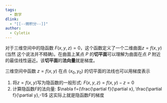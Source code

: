 ```yaml
---
tags:
  - 数学
dlink:
  - "[[--微积分--]]"
author:
  - Cyletix
---
```

对于三维空间中的隐函数 $F(x, y, z) = 0$，这个函数定义了一个二维曲面$z=f(x,y)$(当然 这个说法并不精确)。在曲面上某点 $P$ 的**切平面**可以理解为曲面在点 $P$ 附近的最佳线性逼近。该**切平面**的**法向量**就是梯度。

三维空间中函数 $z = f(x, y)$ 在点 $(x_0, y_0)$ 的切平面的法线也可以用梯度表示
1. 将$z=f(x,y)$写为隐函数的一般形式: $F(x,y,z)=f(x,y)-z=0$ 
2. 计算隐函数$F$的法向量: $\nabla f=(\frac{\partial f}{\partial x}, \frac{\partial f}{\partial y},-1)$
这实际上就是隐函数$F$的梯度